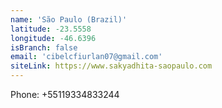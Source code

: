 ```yaml
---
name: 'São Paulo (Brazil)'
latitude: -23.5558
longitude: -46.6396
isBranch: false
email: 'cibelcfiurlan07@gmail.com'
siteLink: https://www.sakyadhita-saopaulo.com
---
```

Phone: +55119334833244
